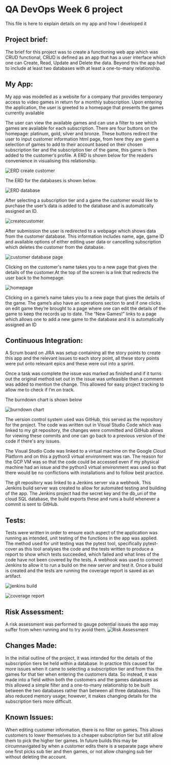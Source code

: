 # QA DevOps Week 6 project 

This file is here to explain details on my app and how I developed it 

 

## Project brief: 

The brief for this project was to create a functioning web app which was CRUD functional, CRUD is defined as an app that has a user interface which one can Create, Read, Update and Delete the data. Beyond this the app had to include at least two databases with at least a one-to-many relationship.  

 

## My App: 

My app was modelled as a website for a company that provides temporary access to video games in return for a monthly subscription. Upon entering the application, the user is greeted to a homepage that presents the games currently available  

 

 

 The user can view the available games and can use a filter to see which games are available for each subscription. There are four buttons on the homepage: platinum, gold, silver and bronze. These buttons redirect the user to input customer information html page, from here they are given a selection of games to add to their account based on their chosen subscription tier and the subscription tier of the game, this game is then added to the customer’s profile. A ERD is shown below for the readers convenience in visualising this relationship.  

 

 ![ERD create customer](https://github.com/gbarnacle79/week_6_project/blob/main/Images/erd_createcustomer.png)

The ERD for the databases is shown below. 

![ERD database](https://github.com/gbarnacle79/week_6_project/blob/main/Images/erdp-database.png) 

After selecting a subscription tier and a game the customer would like to purchase the user’s data is added to the database and is automatically assigned an ID.

![createcustomer](https://github.com/gbarnacle79/week_6_project/blob/main/Images/Add_customer.png)

After submission the user is redirected to a webpage which shows data from the customer database. This information includes name, age, game ID and available options of either editing user data or cancelling subscription which deletes the customer from the database.  

![customer database page](https://github.com/gbarnacle79/week_6_project/blob/main/Images/customer_information_system.png) 

Clicking on the customer's name takes you to a new page that gives the details of the customer.At the top of the screen is a link that redirects the user back to the homepage.  

 ![homepage](https://github.com/gbarnacle79/week_6_project/blob/main/Images/homepage.png)

Clicking on a game’s name takes you to a new page that gives the details of the game. The game’s also have an operations section to and if one clicks on edit game they’re brought to a page where one can edit the details of the game to keep the records up to date. The “New Games!” links to a page which allows one to add a new game to the database and it is automatically assigned an ID 

 

## Continuous Integration: 

A Scrum board on JIRA was setup containing all the story points to create this app and the relevant issues to each story point, all these story points were put onto relevant epics and these were out into a sprint. 

  Once a task was complete the issue was marked as finished and if it turns out the original method set out in the issue was unfeasible then a comment was added to mention the change. This allowed for easy project tracking to allow me to check if I’m on track. 

 

The burndown chart is shown below 

![burndown chart](https://github.com/gbarnacle79/week_6_project/blob/main/Images/burndownchart.png) 

The version control system used was GitHub, this served as the repository for the project. The code was written out in Visual Studio Code which was linked to my git repository, the changes were committed and GitHub allows for viewing these commits and one can go back to a previous version of the code if there's any issues.  

The Visual Studio Code was linked to a virtual machine on the Google Cloud Platform and on this a python3 virtual environment was ran. The reason for the GCP VM was so that the code could be accessed even if my physical machine had an issue and the python3 virtual environment was used so that there would be no conflictions with installations and to follow best practice.  

 

The git repository was linked to a Jenkins server via a webhook. This Jenkins build server was created to allow for automated testing and building of the app. The Jenkins project had the secret key and the db_uri of the cloud SQL database, the build exports these and runs a build whenever a commit is sent to GitHub.  

 

## Tests: 

Tests were written in order to ensure each aspect of the application was running as intended, unit testing of the functions in the app was applied. The method used for unit testing was the pytest tool, specifically pytest-cover as this tool analyses the code and the tests written to produce a report to show which tests succeeded, which failed and what lines of the code have not been covered by the tests. A webhook was used to connect Jenkins to allow it to run a build on the new server and test it. Once a build is created and the tests are running the coverage report is saved as an artifact. 

![jenkins build](https://github.com/gbarnacle79/week_6_project/blob/main/Images/jenkins_build.png)

![coverage report](https://github.com/gbarnacle79/week_6_project/blob/main/Images/Coverage_report.png)


## Risk Assessment:

A risk assessment was performed to gauge potential issues the app may suffer from when running and to try avoid them.
![Risk Assessment](https://github.com/gbarnacle79/week_6_project/blob/main/Images/riskassessment.png)

## Changes Made: 

In the initial outline of the project, it was intended for the details of the subscription tiers be held within a database. In practice this caused far more issues when it came to selecting a subscription tier and from this the games for that tier when entering the customers data. So instead, it was made into a field within both the customers and the games databases as this allowed a simple filter and a one-to-many relationship to be built between the two databases rather than between all three databases. This also reduced memory usage; however, it makes changing details for the subscription tiers more difficult.  

 

 

## Known Issues:  

When editing customer information, there is no filter on games. This allows customers to lower themselves to a cheaper subscription tier but still allow them to pick the higher tier games. In future builds this may be circumnavigated by when a customer edits there is a separate page where one first picks sub tier and then games, or not allow changing sub tier without deleting the account. 

 
